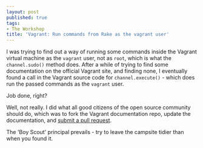 ```yaml
---
layout: post
published: true
tags:
- The Workshop
title: 'Vagrant: Run commands from Rake as the vagrant user'
---
```


I was trying to find out a way of running some commands inside the Vagrant virtual machine as the ```vagrant``` user, not as ```root```, which is what the ```channel.sudo()``` method does. After a while of trying to find some documentation on the official Vagrant site, and finding none, I eventually found a call in the Vagrant source code for ```channel.execute()``` - which does run the passed commands as the ```vagrant``` user.

Job done, right?

Well, not really. I did what all good citizens of the open source community should do, which was to fork the Vagrant documentation repo, update the documentation, and <a href="https://github.com/mitchellh/vagrant/pull/1214" target="_blank">submit a pull request</a>.

The 'Boy Scout' principal prevails - try to leave the campsite tidier than when you found it.
